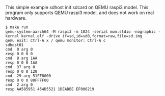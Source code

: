 
This simple example sdhost init sdcard on QEMU raspi3 model. 
This program only supports QEMU raspi3 model, and does not work on real hardware.

```
$ make run
qemu-system-aarch64 -M raspi3 -m 1024 -serial mon:stdio -nographic -kernel kernel.elf -drive if=sd,id=sd0,format=raw,file=sd.img
qemu exit: Ctrl-A x / qemu monitor: Ctrl-A c
sdhost01
cmd  0 arg 0
resp 0 0 0 0
cmd  8 arg 1AA
resp 0 0 0 1AA
cmd  37 arg 0
resp 0 0 0 120
cmd  29 arg 51FF8000
resp 0 0 0 80FFFF00
cmd  2 arg 0
resp AA585951 454D5521 1DEADBE EF006219
```
